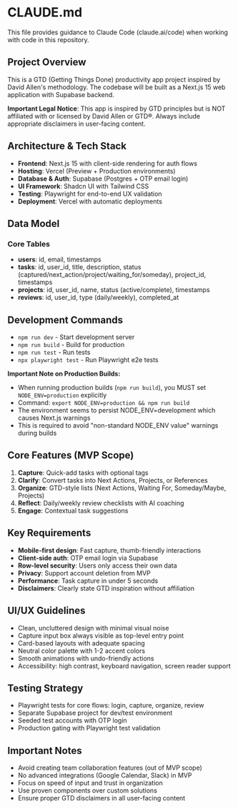 # CLAUDE.md

This file provides guidance to Claude Code (claude.ai/code) when working with code in this repository.

## Project Overview

This is a GTD (Getting Things Done) productivity app project inspired by David Allen's methodology. The codebase will be built as a Next.js 15 web application with Supabase backend.

**Important Legal Notice**: This app is inspired by GTD principles but is NOT affiliated with or licensed by David Allen or GTD®. Always include appropriate disclaimers in user-facing content.

## Architecture & Tech Stack

- **Frontend**: Next.js 15 with client-side rendering for auth flows
- **Hosting**: Vercel (Preview + Production environments)
- **Database & Auth**: Supabase (Postgres + OTP email login)
- **UI Framework**: Shadcn UI with Tailwind CSS
- **Testing**: Playwright for end-to-end UX validation
- **Deployment**: Vercel with automatic deployments

## Data Model

### Core Tables

- **users**: id, email, timestamps
- **tasks**: id, user_id, title, description, status (captured/next_action/project/waiting_for/someday), project_id, timestamps
- **projects**: id, user_id, name, status (active/complete), timestamps
- **reviews**: id, user_id, type (daily/weekly), completed_at

## Development Commands

- `npm run dev` - Start development server
- `npm run build` - Build for production
- `npm run test` - Run tests
- `npx playwright test` - Run Playwright e2e tests

**Important Note on Production Builds:**
- When running production builds (`npm run build`), you MUST set `NODE_ENV=production` explicitly
- Command: `export NODE_ENV=production && npm run build`
- The environment seems to persist NODE_ENV=development which causes Next.js warnings
- This is required to avoid "non-standard NODE_ENV value" warnings during builds

## Core Features (MVP Scope)

1. **Capture**: Quick-add tasks with optional tags
2. **Clarify**: Convert tasks into Next Actions, Projects, or References
3. **Organize**: GTD-style lists (Next Actions, Waiting For, Someday/Maybe, Projects)
4. **Reflect**: Daily/weekly review checklists with AI coaching
5. **Engage**: Contextual task suggestions

## Key Requirements

- **Mobile-first design**: Fast capture, thumb-friendly interactions
- **Client-side auth**: OTP email login via Supabase
- **Row-level security**: Users only access their own data
- **Privacy**: Support account deletion from MVP
- **Performance**: Task capture in under 5 seconds
- **Disclaimers**: Clearly state GTD inspiration without affiliation

## UI/UX Guidelines

- Clean, uncluttered design with minimal visual noise
- Capture input box always visible as top-level entry point
- Card-based layouts with adequate spacing
- Neutral color palette with 1-2 accent colors
- Smooth animations with undo-friendly actions
- Accessibility: high contrast, keyboard navigation, screen reader support

## Testing Strategy

- Playwright tests for core flows: login, capture, organize, review
- Separate Supabase project for dev/test environment
- Seeded test accounts with OTP login
- Production gating with Playwright test validation

## Important Notes

- Avoid creating team collaboration features (out of MVP scope)
- No advanced integrations (Google Calendar, Slack) in MVP
- Focus on speed of input and trust in organization
- Use proven components over custom solutions
- Ensure proper GTD disclaimers in all user-facing content

